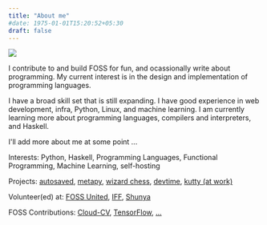 ```yaml
---
title: "About me"
#date: 1975-01-01T15:20:52+05:30
draft: false
---
```


<span style="text-align: center;"><img src="/photos/nandi-1.jpeg" style="max-height: 512px;"></span>

I contribute to and build FOSS for fun, and ocassionally write about programming.
My current interest is in the design and implementation of programming languages.

I have a broad skill set that is still expanding. I have good experience in web development,
infra, Python, Linux, and machine learning. I am currently learning more about programming
languages, compilers and interpreters, and Haskell.

I'll add more about me at some point ...

Interests: <a>Python, Haskell, Programming Languages, Functional Programming, Machine Learning, self-hosting</a>

Projects:
[autosaved](https://github.com/nikochiko/autosaved),
[metapy](https://github.com/nikochiko/metapy),
[wizard chess](https://github.com/nikochiko/df-wizard-chess),
[devtime](https://github.com/nikochiko/devtime),
[kutty (at work)](https://github.com/pipalacademy/kutty)

Volunteer(ed) at:
[FOSS United](https://fossunited.org),
[IFF](https://internetfreedom.in),
[Shunya](https://www.instagram.com/shunyalatur)

FOSS Contributions:
[Cloud-CV](https://github.com/Cloud-CV),
[TensorFlow](https://github.com/tensorflow/tensorflow),
[...](https://github.com/nikochiko)
